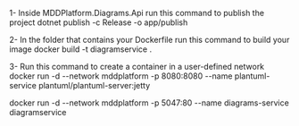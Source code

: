 1- Inside MDDPlatform.Diagrams.Api run this command to publish the project
dotnet publish -c Release -o app/publish

2- In the folder that contains your Dockerfile run this command to build your image
docker build -t diagramservice .


3- Run this command to create a container in a user-defined network
docker run -d --network mddplatform -p 8080:8080 --name plantuml-service plantuml/plantuml-server:jetty

docker run -d --network mddplatform -p 5047:80 --name diagrams-service diagramservice
